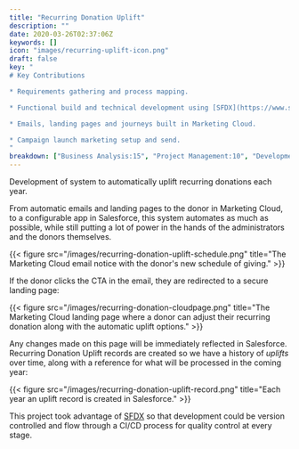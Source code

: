 ```yaml
---
title: "Recurring Donation Uplift"
description: ""
date: 2020-03-26T02:37:06Z
keywords: []
icon: "images/recurring-uplift-icon.png"
draft: false
key: "
# Key Contributions

* Requirements gathering and process mapping.

* Functional build and technical development using [SFDX](https://www.salesforce.com/products/platform/products/salesforce-dx/).

* Emails, landing pages and journeys built in Marketing Cloud.

* Campaign launch marketing setup and send.
"
breakdown: ["Business Analysis:15", "Project Management:10", "Development:75"]
---
```


Development of system to automatically uplift recurring donations each year.

From automatic emails and landing pages to the donor in Marketing Cloud, to a configurable app in Salesforce, this system automates as much as possible, while still putting a lot of power in the hands of the administrators and the donors themselves.

{{< figure src="/images/recurring-donation-uplift-schedule.png" title="The Marketing Cloud email notice with the donor's new schedule of giving." >}}

If the donor clicks the CTA in the email, they are redirected to a secure landing page:

{{< figure src="/images/recurring-donation-cloudpage.png" title="The Marketing Cloud landing page where a donor can adjust their recurring donation along with the automatic uplift options." >}}

Any changes made on this page will be immediately reflected in Salesforce. Recurring Donation Uplift records are created so we have a history of *uplifts* over time, along with a reference for what will be processed in the coming year:

{{< figure src="/images/recurring-donation-uplift-record.png" title="Each year an uplift record is created in Salesforce." >}}

This project took advantage of [SFDX](https://www.salesforce.com/products/platform/products/salesforce-dx/) so that development could be version controlled and flow through a CI/CD process for quality control at every stage.